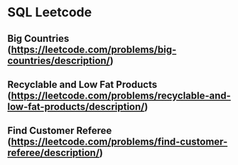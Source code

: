 

# SQL Leetcode 

## Big Countries (https://leetcode.com/problems/big-countries/description/)

## Recyclable and Low Fat Products (https://leetcode.com/problems/recyclable-and-low-fat-products/description/)


## Find Customer Referee (https://leetcode.com/problems/find-customer-referee/description/)
